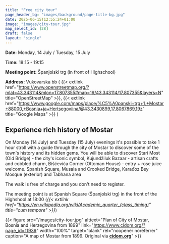 ```yaml
---
title: "Free city tour"
page_header_bg: "images/background/page-title-bg.jpg"
date: 2025-06-15T12:55:24+01:00
image: "images/city-tour.jpg"
map_select_id: [28]
draft: false
layout: "single"
---
```


**Date:** Monday, 14 July / Tuesday, 15 July

**Time:** 18:15 - 19:15

**Meeting point:** Španjolski trg (in front of Highschool)

**Address:** Vukovarska bb (
  {{< extlink
      href="https://www.openstreetmap.org/?mlat=43.343114&mlon=17.807355#map=19/43.343114/17.807355&layers=N"
      title="OpenStreetMap" >}},
  {{< extlink
      href="https://www.google.com/maps/place/%C5%A0panski+trg+1,+Mostar+88000,+Bosnia+ja+Hertsegoviina/@43.3430899,17.8067869,19z"
      title="Google Maps" >}}
)

## Experience rich history of Mostar

On Monday (14 July) and Tuesday (15 July) evenings it's possible to take 1 hour
stroll with a guide through the city of Mostar to discover some of the town's
history and its hidden gems. You will be able to discover Stari Most
(Old Bridge) - the city's iconic symbol, Kujundžiluk Bazaar - artisan crafts
and cobbled charm, Bišćevića Corner (Ottoman House) - entry + rose juice
welcome. Spanish Square, Musala and Crooked Bridge, Karađoz Bey Mosque
(exterior) and Tabhana area

The walk is free of charge and you don't need to register.

The meeting point is at Spanish Square (Španjolski trg) in the front of the
Highshool at 18:00 (_{{< extlink href="https://en.wikipedia.org/wiki/Academic_quarter_(class_timing)" title="cum tempore" >}}_)

{{< figure
    src="/images/city-tour.jpg"
    alttext="Plan of City of Mostar, Bosnia and Herzegovina from 1899"
    link="https://www.cidom.org/?page_id=11939"
    width="100%"
    target="blank"
    rel="noopener noreferrer"
    caption="A map of Mostar from 1899. Original via [**cidom.org**](https://www.cidom.org/)"
    >}}
